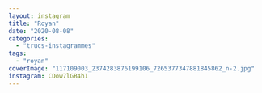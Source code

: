 ```yaml
---
layout: instagram
title: "Royan"
date: "2020-08-08"
categories: 
  - "trucs-instagrammes"
tags:
  - "royan"
coverImage: "117109003_2374283876199106_7265377347881845862_n-2.jpg"
instagram: CDow7lGB4h1
---
```

